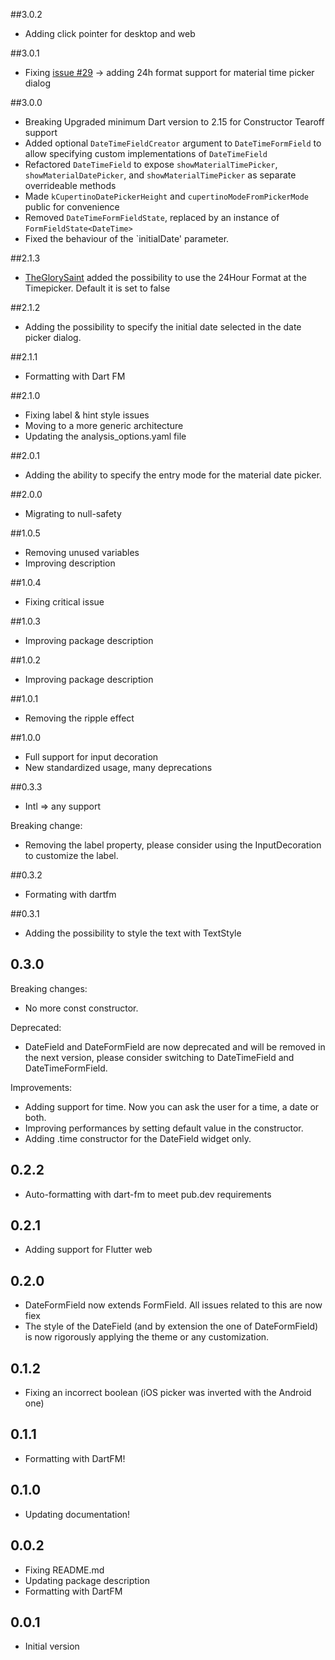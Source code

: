 ##3.0.2

* Adding click pointer for desktop and web

##3.0.1

* Fixing [issue #29](https://github.com/GaspardMerten/date_field/issues/29) -> adding 24h format support for material time picker dialog

##3.0.0

* Breaking Upgraded minimum Dart version to 2.15 for Constructor Tearoff support
* Added optional `DateTimeFieldCreator` argument to `DateTimeFormField` to allow specifying custom implementations of `DateTimeField`
* Refactored `DateTimeField` to expose `showMaterialTimePicker`, `showMaterialDatePicker`, and `showMaterialTimePicker` as separate overrideable methods
* Made `kCupertinoDatePickerHeight` and `cupertinoModeFromPickerMode` public for convenience
* Removed `DateTimeFormFieldState`, replaced by an instance of `FormFieldState<DateTime>`
* Fixed the behaviour of the `initialDate' parameter.

##2.1.3

* [TheGlorySaint](https://github.com/TheGlorySaint) added the possibility to use the 24Hour Format at the Timepicker. Default it is set to false

##2.1.2

* Adding the possibility to specify the initial date selected in the date picker dialog.

##2.1.1

* Formatting with Dart FM

##2.1.0

* Fixing label & hint style issues
* Moving to a more generic architecture
* Updating the analysis_options.yaml file

##2.0.1

* Adding the ability to specify the entry mode for the material date picker.

##2.0.0

* Migrating to null-safety


##1.0.5

* Removing unused variables
* Improving description


##1.0.4

* Fixing critical issue

##1.0.3

* Improving package description

##1.0.2

* Improving package description

##1.0.1

* Removing the ripple effect

##1.0.0

* Full support for input decoration
* New standardized usage, many deprecations

##0.3.3

* Intl => any support

Breaking change:
* Removing the label property, please consider using the InputDecoration to customize the label.

##0.3.2

* Formating with dartfm

##0.3.1

* Adding the possibility to style the text with TextStyle

## 0.3.0

Breaking changes:
* No more const constructor.

Deprecated:
* DateField and DateFormField are now deprecated and will be removed in the next version, please consider switching to
  DateTimeField and DateTimeFormField.

Improvements:
* Adding support for time. Now you can ask the user for a time, a date or both.
* Improving performances by setting default value in the constructor.
* Adding .time constructor for the DateField widget only.

## 0.2.2

* Auto-formatting with dart-fm to meet pub.dev requirements

## 0.2.1

* Adding support for Flutter web

## 0.2.0

* DateFormField now extends FormField. All issues related to this are now fiex
* The style of the DateField (and by extension the one of DateFormField) is now rigorously applying the theme or any customization.

## 0.1.2

* Fixing an incorrect boolean (iOS picker was inverted with the Android one)

## 0.1.1

* Formatting with DartFM!

## 0.1.0

* Updating documentation!

## 0.0.2

* Fixing README.md
* Updating package description
* Formatting with DartFM

## 0.0.1

* Initial version
